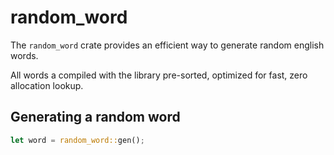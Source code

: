 # random_word

The `random_word` crate provides an efficient way to generate random 
english words. 

All words a compiled with the library pre-sorted, 
optimized for fast, zero allocation lookup.

## Generating a random word

```rust
let word = random_word::gen();
```